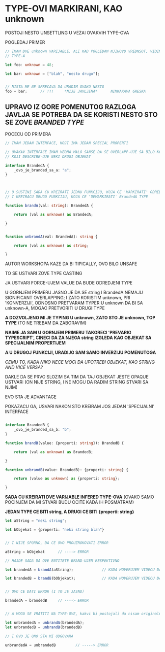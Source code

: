 # TYPE-OVI MARKIRANI, KAO unknown

POSTOJI NESTO UNSETTLING U VEZAI OVAKVIH TYPE-OVA

POGLEDAJ PRIMER

```typescript
// IMAM DVE unknown VARIJABLE, ALI KAD POGLEDAM NJIHOVU VREDNSOT, VIDIM DA SU POTPUNO DRUGACIJEG 
// TYPE-A

let foo: unknown = 48;

let bar: unknown = ["blah", "nesto drugo"];


// NISTA ME NE SPRECAVA DA URADIM OVAKO NESTO
foo = bar;      // !!!     *NIJE JAVLJENA*      NIMKAKAVA GRESKA

```

## UPRAVO IZ GORE POMENUTOG RAZLOGA JAVLJA SE POTREBA DA SE KORISTI NESTO STO SE ZOVE *BRANDED TYPE*

POCECU OD PRIMERA

```typescript
// IMAM JEDAN INTERFACE, KOJI IMA JEDAN SPECIAL PROPERTI

// OVAKAV INTERFACE IMAM VEOMA MALO SANSE DA SE OVERLAPP-UJE SA BILO KOJIM DRUGIM INTERFACE-OM
// KOJI DESCRIBE-UJE NEKI DRUGI OBJEKAT

interface BrandedA {
    _ovo_je_branded_sa_a: "a";
}



// U SUSTINI SADA CU KREIRATI JEDNU FUNKCIJU, KOJA CE 'MARKIRATI' ODREDJENI TYPE, KAO      BarndedA
// I KREIRACU DRUGU FUNKCIJU, KOJA CE 'DEMARKIRATI' BrandedA TYPE

function brandA(val: string): BrandedA {

    return (val as unknown) as BrandedA;

}


function unbrandA(val: BrandedA): string {

    return (val as unknown) as string;

}
```

AUTOR WORKSHOPA KAZE DA BI TIPICALLY, OVO BILO UNSAFE

TO SE USTVARI ZOVE TYPE CASTING

JA USTVARI FORCE-UJEM VALUE DA BUDE ODREDJENI TYPE

U GORNJEM PRIMERU JASNO JE DA SE string I BrandedA NEMAJU SIGNIFICANT OVERLAPPING; I ZATO KORISTIM unknown, PRI 'KONVERZIJI', ODNOSNO PRETVARAM TYPER U unknown DA BI SA unknown-A, MOGAO PRETVORITI U DRUGI TYPE

**A DOZVOLJENO MI JE TYPING U unknown, ZATO STO JE unknown, TOP TYPE** (TO NE TREBAM DA ZABORAVIM)

**NAIME JA SAM U GORNJEM PRIMERU TAKORECI 'PREVARIO TYPESCRIPT', CINECI DA ZA NJEGA string IZGLEDA KAO OBJEKAT SA SPECIJALNIM PROPERTIJEM**

**A U DRUGOJ FUNKCIJI, URADIJO SAM SAMO INVERZIJU POMENUTOGA**

*CEMU TO, KADA NIKO NECE MOCI DA UPOTREBI OBJEKAT, KAO STRING AND VICE VERSA*?

DAKLE DA SE PRVO SLOZIM SA TIM DA TAJ OBJEKAT JESTE OPAQUE USTVARI (ON NIJE STRING, I NE MOGU DA RADIM STRING STVARI SA NJIM)

EVO STA JE ADVANTAGE

POKAZACU GA, USVARI NAKON STO KREIRAM JOS JEDAN 'SPECIJALNI' INTERFACE

```typescript

interface BrandedB {
    _ovo_je_branded_sa_b: "b";
}

function brandB(value: {properti: string}): BrandedB {

    return (val as unknown) as BrandedB;

}

function unbrandB(value: BrandedB): {properti: string} {

    return (value as unknown) as {properti: string};

}
```

**SADA CU KREIRATI DVE VARIJABLE INFERED TYPE-OVA** (OVAKO SAMO POCINJEM DA MI STVARI BUDU OCITE KADA IH POSMATRAM)

**JEDAN TYPE CE BITI string, A DRUGI CE BITI {properti: string}**

```typescript
let aString = "neki string";

let bObjekat = {properti: "neki string blah"}


// I NIJE SPORNO, DA CE OVO PROUZROKOVATI ERROR

aString = bObjekat      // ----> ERROR

// HAJDE SADA DA OVE ENTITETE BRAND-UJEM RESPEKTIVNO

let brandedA = brandA(aString);             // KADA HOVERUJEM VIDECU DA JE brandedA TYPE-A BrandedA 

let brandedB = brandB(bObjekat);            // KADA HOVERUJEM VIDECU DA JE brandedB TYPE-A BrandedB


// OVO CE DATI ERROR (I TO JE JASNO)

brandedA = brandedB     // ----> ERROR


// A MOGU SE VRATITI NA TYPE-OVE, kakvi bi postojali da nisam originalne varijable type-ovao kao undefined

let unbrandedA = unbrandA(brandedA);
let unbrandedB = unbrandB(brandedB)

// I OVO JE ONO STA MI ODGOVARA

unbrandedA = unbrandedB         // -----> ERROR


```
